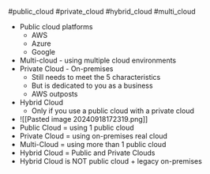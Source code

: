 #public_cloud #private_cloud #hybrid_cloud #multi_cloud

- Public cloud platforms
	- AWS
	- Azure
	- Google
- Multi-cloud - using multiple cloud environments 
- Private Cloud - On-premises
	- Still needs to meet the 5 characteristics
	- But is dedicated to you as a business
	- AWS outposts
- Hybrid Cloud
	- Only if you use a public cloud with a private cloud
- ![[Pasted image 20240918172319.png]]
- Public Cloud = using 1 public cloud
- Private Cloud = using on-premises real cloud
- Multi-Cloud = using more than 1 public cloud
- Hybrid Cloud = Public and Private Clouds
- Hybrid Cloud is NOT public cloud + legacy on-premises